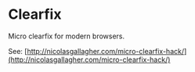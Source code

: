 Clearfix
========

Micro clearfix for modern browsers.

See: [http://nicolasgallagher.com/micro-clearfix-hack/](http://nicolasgallagher.com/micro-clearfix-hack/)
